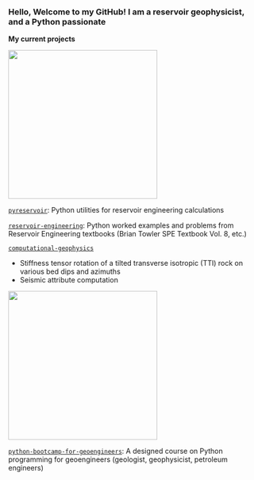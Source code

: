 ### Hello, Welcome to my GitHub! I am a reservoir geophysicist, and a Python passionate

**My current projects**

<div>
<img src="https://user-images.githubusercontent.com/51282928/85827088-bb6f1300-b7af-11ea-9a1f-eed08adddaff.png" width="300"/>
</div>

[`pyreservoir`](https://github.com/yohanesnuwara/yohanesnuwara/pyreservoir): Python utilities for reservoir engineering calculations

[`reservoir-engineering`](https://github.com/yohanesnuwara/yohanesnuwara/reservoir-engineering): Python worked examples and problems from Reservoir Engineering textbooks (Brian Towler SPE Textbook Vol. 8, etc.)

[`computational-geophysics`](https://github.com/yohanesnuwara/yohanesnuwara/computational-geophysics)
* Stiffness tensor rotation of a tilted transverse isotropic (TTI) rock on various bed dips and azimuths
* Seismic attribute computation

<div>
<img src="https://user-images.githubusercontent.com/51282928/83759266-80d8f580-a69d-11ea-9149-9c2eed8b025f.png" width="300"/>
</div>

[`python-bootcamp-for-geoengineers`](https://github.com/yohanesnuwara/yohanesnuwara/pyreservoir): A designed course on Python programming for geoengineers (geologist, geophysicist, petroleum engineers)

<!--
**yohanesnuwara/yohanesnuwara** is a ✨ _special_ ✨ repository because its `README.md` (this file) appears on your GitHub profile.

Here are some ideas to get you started:

- 🔭 I’m currently working on ...
- 🌱 I’m currently learning ...
- 👯 I’m looking to collaborate on ...
- 🤔 I’m looking for help with ...
- 💬 Ask me about ...
- 📫 How to reach me: ...
- 😄 Pronouns: ...
- ⚡ Fun fact: ...
-->

